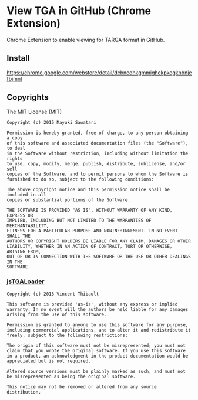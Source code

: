 # View TGA in GitHub (Chrome Extension)
Chrome Extension to enable viewing for TARGA format in GitHub.

## Install
https://chrome.google.com/webstore/detail/dcbncohkgmmighckpkegknbnjefbjmnl

## Copyrights

The MIT License (MIT)

    Copyright (c) 2015 Mayuki Sawatari
    
    Permission is hereby granted, free of charge, to any person obtaining a copy
    of this software and associated documentation files (the "Software"), to deal
    in the Software without restriction, including without limitation the rights
    to use, copy, modify, merge, publish, distribute, sublicense, and/or sell
    copies of the Software, and to permit persons to whom the Software is
    furnished to do so, subject to the following conditions:
    
    The above copyright notice and this permission notice shall be included in all
    copies or substantial portions of the Software.
    
    THE SOFTWARE IS PROVIDED "AS IS", WITHOUT WARRANTY OF ANY KIND, EXPRESS OR
    IMPLIED, INCLUDING BUT NOT LIMITED TO THE WARRANTIES OF MERCHANTABILITY,
    FITNESS FOR A PARTICULAR PURPOSE AND NONINFRINGEMENT. IN NO EVENT SHALL THE
    AUTHORS OR COPYRIGHT HOLDERS BE LIABLE FOR ANY CLAIM, DAMAGES OR OTHER
    LIABILITY, WHETHER IN AN ACTION OF CONTRACT, TORT OR OTHERWISE, ARISING FROM,
    OUT OF OR IN CONNECTION WITH THE SOFTWARE OR THE USE OR OTHER DEALINGS IN THE
    SOFTWARE.


### [jsTGALoader](https://github.com/vthibault/jsTGALoader)
    Copyright (c) 2013 Vincent Thibault
    
    This software is provided 'as-is', without any express or implied warranty. In no event will the authors be held liable for any damages arising from the use of this software.
    
    Permission is granted to anyone to use this software for any purpose, including commercial applications, and to alter it and redistribute it freely, subject to the following restrictions:
    
    The origin of this software must not be misrepresented; you must not claim that you wrote the original software. If you use this software in a product, an acknowledgment in the product documentation would be appreciated but is not required.
    
    Altered source versions must be plainly marked as such, and must not be misrepresented as being the original software.
    
    This notice may not be removed or altered from any source distribution.
